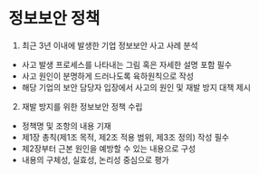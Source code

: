 # 정보보안 정책

1. 최근 3년 이내에 발생한 기업 정보보안 사고 사례 분석

- 사고 발생 프로세스를 나타내는 그림 혹은 자세한 설명 포함 필수
- 사고 원인이 분명하게 드러나도록 육하원칙으로 작성
- 해당 기업의 보안 담당자 입장에서 사고의 원인 및 재발 방지 대책 제시

2. 재발 방지를 위한 정보보안 정책 수립

- 정책명 및 조항의 내용 기재
- 제1장 총칙(제1조 목적, 제2조 적용 범위, 제3조 정의) 작성 필수
- 제2장부터 근본 원인을 예방할 수 있는 내용으로 구성
- 내용의 구체성, 실효성, 논리성 중심으로 평가
